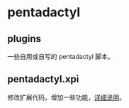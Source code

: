 pentadactyl
===========

## plugins

一些自用或自写的 pentadactyl 脚本。

## pentadactyl.xpi

修改扩展代码，增加一些功能，[详细说明](pentadactyl.xpi)。